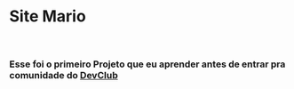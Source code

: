 <h1> Site Mario</h1>
<br>
<h3> Esse foi o primeiro Projeto que eu aprender antes de entrar pra comunidade do <a href="https://rodolfomori.com.br/devclub"/>DevClub</a></h3>
